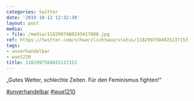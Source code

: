 ```yaml
---
categories: twitter
date: '2019-10-12 12:32:38'
layout: post
media:
- file: /media/1182997480243417088.jpg
ref: https://twitter.com/schwarzlichtwue/status/1182997504025137153
tags:
- unverhandelbar
- wue1210
title: 1182997504025137153
---
```

„Gutes Wetter, schlechte Zeiten. Für den Feminismus fighten!“

[#unverhandelbar](/t/unverhandelbar) [#wue1210](/t/wue1210)  